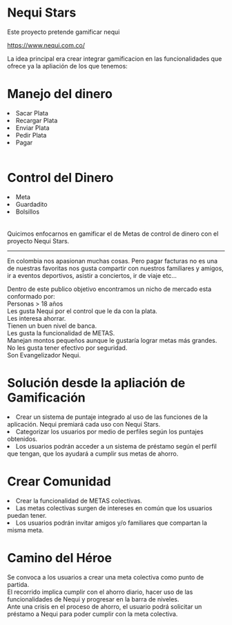 # Nequi Stars
Este  proyecto pretende gamificar nequi </br>

https://www.nequi.com.co/<br>

La idea principal era crear integrar gamificacion en las funcionalidades que ofrece ya la apliación de los que tenemos:<br>

# Manejo del dinero
<li>Sacar Plata</li>
<li>Recargar Plata</li>
<li>Enviar Plata</li>
<li>Pedir Plata</li>
<li>Pagar</li>
<br>
<h1>Control del Dinero</h1>
<li>Meta</li>
<li>Guardadito</li>
<li>Bolsillos</li>
<br>
<br>
Quicimos enfocarnos en gamificar el de Metas de control de dinero con el proyecto Nequi Stars.
<hr>
En colombia nos apasionan muchas cosas. Pero pagar facturas no es una de nuestras favoritas nos gusta compartir con nuestros familiares y amigos, ir a eventos deportivos, asistir a conciertos, ir de viaje etc... </br>

Dentro de este publico objetivo encontramos un nicho de mercado esta conformado por: </br>
Personas > 18 años </br>
Les gusta Nequi por el control que le da con la plata. </br>
Les interesa ahorrar. </br>
Tienen un buen nivel de banca. </br>
Les gusta la funcionalidad de METAS. </br>
Manejan montos pequeños aunque le gustaría lograr metas más grandes. </br>
No les gusta tener efectivo por seguridad. </br>
Son Evangelizador Nequi. </br>

# Solución desde la apliación de Gamificación
<li>Crear un sistema de puntaje integrado al uso de las funciones de la aplicación. Nequi premiará cada uso con Nequi Stars.</li>
<li>Categorizar los usuarios por medio de perfiles según los puntajes obtenidos.</li>
<li>Los usuarios podrán acceder a un sistema de préstamo según el perfil que tengan, que los ayudará a cumplir sus metas de ahorro.</li>

# Crear Comunidad
<li>Crear la funcionalidad de METAS colectivas.</li>
<li>Las metas colectivas surgen de intereses en común que los usuarios puedan tener.</li>
<li>Los usuarios podrán invitar amigos y/o familiares que compartan la misma meta.</li>

# Camino del Héroe
Se convoca a los usuarios a crear una meta colectiva como punto de partida.</br>
El recorrido implica cumplir con el ahorro diario, hacer uso de las funcionalidades de Nequi y progresar en la barra de niveles.</br>
Ante una crisis en el proceso de ahorro, el usuario podrá solicitar un préstamo a Nequi para poder cumplir con la meta colectiva.</br>






